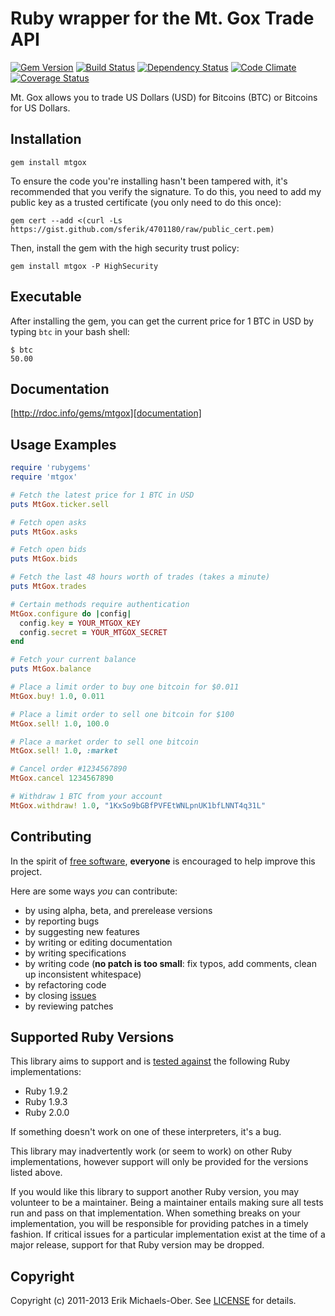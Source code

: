 # Ruby wrapper for the Mt. Gox Trade API

[![Gem Version](https://badge.fury.io/rb/mtgox.png)][gem]
[![Build Status](https://secure.travis-ci.org/sferik/mtgox.png?branch=master)][travis]
[![Dependency Status](https://gemnasium.com/sferik/mtgox.png?travis)][gemnasium]
[![Code Climate](https://codeclimate.com/github/sferik/mtgox.png)][codeclimate]
[![Coverage Status](https://coveralls.io/repos/sferik/mtgox/badge.png?branch=master)][coveralls]

[gem]: https://rubygems.org/gems/mtgox
[travis]: http://travis-ci.org/sferik/mtgox
[gemnasium]: https://gemnasium.com/sferik/mtgox
[codeclimate]: https://codeclimate.com/github/sferik/mtgox
[coveralls]: https://coveralls.io/r/sferik/mtgox

Mt. Gox allows you to trade US Dollars (USD) for Bitcoins (BTC) or Bitcoins for
US Dollars.

## Installation
    gem install mtgox

To ensure the code you're installing hasn't been tampered with, it's
recommended that you verify the signature. To do this, you need to add my
public key as a trusted certificate (you only need to do this once):

    gem cert --add <(curl -Ls https://gist.github.com/sferik/4701180/raw/public_cert.pem)

Then, install the gem with the high security trust policy:

    gem install mtgox -P HighSecurity

## Executable
After installing the gem, you can get the current price for 1 BTC in USD by
typing `btc` in your bash shell:

    $ btc
    50.00


## Documentation
[http://rdoc.info/gems/mtgox][documentation]

[documentation]: http://rdoc.info/gems/mtgox

## Usage Examples
```ruby
require 'rubygems'
require 'mtgox'

# Fetch the latest price for 1 BTC in USD
puts MtGox.ticker.sell

# Fetch open asks
puts MtGox.asks

# Fetch open bids
puts MtGox.bids

# Fetch the last 48 hours worth of trades (takes a minute)
puts MtGox.trades

# Certain methods require authentication
MtGox.configure do |config|
  config.key = YOUR_MTGOX_KEY
  config.secret = YOUR_MTGOX_SECRET
end

# Fetch your current balance
puts MtGox.balance

# Place a limit order to buy one bitcoin for $0.011
MtGox.buy! 1.0, 0.011

# Place a limit order to sell one bitcoin for $100
MtGox.sell! 1.0, 100.0

# Place a market order to sell one bitcoin
MtGox.sell! 1.0, :market

# Cancel order #1234567890
MtGox.cancel 1234567890

# Withdraw 1 BTC from your account
MtGox.withdraw! 1.0, "1KxSo9bGBfPVFEtWNLpnUK1bfLNNT4q31L"
```

## Contributing
In the spirit of [free software][free-sw], **everyone** is encouraged to help
improve this project.

[free-sw]: http://www.fsf.org/licensing/essays/free-sw.html

Here are some ways *you* can contribute:

* by using alpha, beta, and prerelease versions
* by reporting bugs
* by suggesting new features
* by writing or editing documentation
* by writing specifications
* by writing code (**no patch is too small**: fix typos, add comments, clean up
  inconsistent whitespace)
* by refactoring code
* by closing [issues][]
* by reviewing patches

[issues]: https://github.com/sferik/mtgox/issues

## Supported Ruby Versions
This library aims to support and is [tested against][travis] the following Ruby
implementations:

* Ruby 1.9.2
* Ruby 1.9.3
* Ruby 2.0.0

If something doesn't work on one of these interpreters, it's a bug.

This library may inadvertently work (or seem to work) on other Ruby
implementations, however support will only be provided for the versions listed
above.

If you would like this library to support another Ruby version, you may
volunteer to be a maintainer. Being a maintainer entails making sure all tests
run and pass on that implementation. When something breaks on your
implementation, you will be responsible for providing patches in a timely
fashion. If critical issues for a particular implementation exist at the time
of a major release, support for that Ruby version may be dropped.

## Copyright
Copyright (c) 2011-2013 Erik Michaels-Ober. See [LICENSE][] for details.

[license]: LICENSE.md

